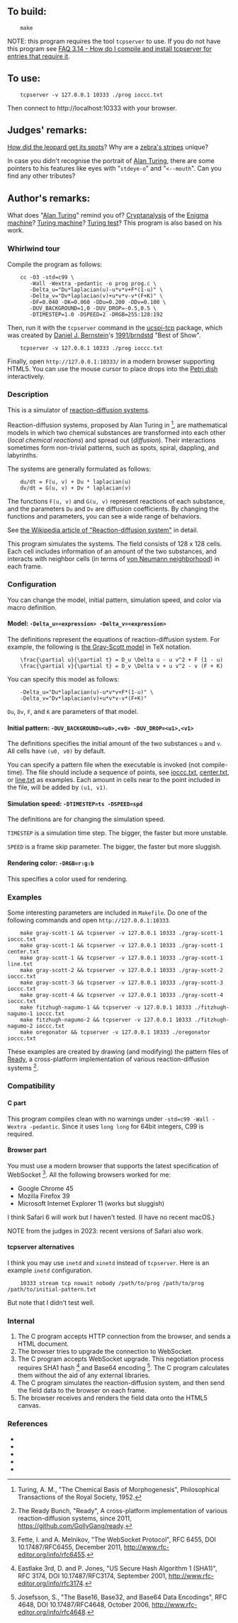 ## To build:

```<!---sh-->
    make
```

NOTE: this program requires the tool `tcpserver` to use. If you do not have this
program see [FAQ 3.14 - How do I compile and install tcpserver for entries that
require it](../../faq.html#tcpserver).


## To use:

```<!---sh-->
    tcpserver -v 127.0.0.1 10333 ./prog ioccc.txt
```

Then connect to http://localhost:10333 with your browser.


## Judges' remarks:

[How did the leopard get its
spots](https://www.livescience.com/950-leopard-spots.html)? Why are a [zebra's
stripes](https://africafreak.com/zebra-stripes) unique?

In case you didn't recognise the portrait of [Alan
Turing](https://en.wikipedia.org/wiki/Alan_Turing), there are some
pointers to his features like eyes with "`stdeye-o`" and "`<--mouth`". Can you
find any other tributes?


## Author's remarks:

What does "[Alan Turing](https://en.wikipedia.org/wiki/Alan_Turing)" remind you
of? [Cryptanalysis](https://en.wikipedia.org/wiki/Cryptanalysis) of the [Enigma
machine](https://en.wikipedia.org/wiki/Enigma_machine)?  [Turing
machine](https://en.wikipedia.org/wiki/Turing_machine)? [Turing
test](https://en.wikipedia.org/wiki/Turing_test)? This program is also based on
his work.


### Whirlwind tour

Compile the program as follows:

```<!---sh-->
    cc -O3 -std=c99 \
	   -Wall -Wextra -pedantic -o prog prog.c \
	   -Delta_u="Du*laplacian(u)-u*v*v+F*(1-u)" \
	   -Delta_v="Dv*laplacian(v)+u*v*v-v*(F+K)" \
	   -DF=0.040 -DK=0.060 -DDu=0.200 -DDv=0.100 \
	   -DUV_BACKGROUND=1,0 -DUV_DROP=-0.5,0.5 \
	   -DTIMESTEP=1.0 -DSPEED=2 -DRGB=255:128:192
```

Then, run it with the `tcpserver` command in the
[ucspi-tcp](http://cr.yp.to/ucspi-tcp.html) package, which was created by
[Daniel J. Bernstein](../../authors.html#Daniel_J_Bernstein)'s
[1991/brndstd](../../1991/brnstnd/index.html) "Best of Show".

```<!---sh-->
    tcpserver -v 127.0.0.1 10333 ./prog ioccc.txt
```

Finally, open `http://127.0.0.1:10333/` in a modern browser supporting HTML5.
You can use the mouse cursor to place drops into the [Petri
dish](https://en.wikipedia.org/wiki/Petri_dish) interactively.


### Description

This is a simulator of [reaction-diffusion
systems](https://en.wikipedia.org/wiki/Reaction-diffusion_system).

Reaction-diffusion systems, proposed by Alan Turing in [^1], are mathematical
models in which two chemical substances are transformed into each other (*local
chemical reactions*) and spread out (*diffusion*).  Their interactions sometimes
form non-trivial patterns, such as spots, spiral, dappling, and labyrinths.

The systems are generally formulated as follows:

```
    du/dt = F(u, v) + Du * laplacian(u)
    dv/dt = G(u, v) + Dv * laplacian(v)
```

The functions `F(u, v)` and `G(u, v)` represent reactions of each substance, and
the parameters `Du` and `Dv` are diffusion coefficients.  By changing the
functions and parameters, you can see a wide range of behaviors.

See [the Wikipedia article of "Reaction-diffusion
system"](https://en.wikipedia.org/wiki/Reaction%E2%80%93diffusion_system) in
detail.

This program simulates the systems.  The field consists of 128 x 128 cells.
Each cell includes information of an amount of the two substances, and interacts
with neighbor cells (in terms of [von Neumann
neighborhood](https://en.wikipedia.org/wiki/Von_Neumann_neighborhood)) in each frame.


### Configuration

You can change the model, initial pattern, simulation speed, and color via macro
definition.


#### Model: `-Delta_u=<expression> -Delta_v=<expression>`

The definitions represent the equations of reaction-diffusion system.  For
example, the following is [the Gray-Scott
model](http://groups.csail.mit.edu/mac/projects/amorphous/GrayScott/) in TeX
notation.

```
    \frac{\partial u}{\partial t} = D_u \Delta u - u v^2 + F (1 - u)
    \frac{\partial v}{\partial t} = D_v \Delta v + u v^2 - v (F + K)
```

You can specify this model as follows:

```
    -Delta_u="Du*laplacian(u)-u*v*v+F*(1-u)" \
    -Delta_v="Dv*laplacian(v)+u*v*v-v*(F+K)"
```

`Du`, `Dv`, `F`, and `K` are parameters of that model.


#### Initial pattern: `-DUV_BACKGROUND=<u0>,<v0> -DUV_DROP=<u1>,<v1>`

The definitions specifies the initial amount of the two substances `u` and `v`.
All cells have `(u0, v0)` by default.

You can specify a pattern file when the executable is invoked (not
compile-time).  The file should include a sequence of points, see
[ioccc.txt](ioccc.txt), [center.txt](center.txt), or [line.txt](line.txt) as
examples.  Each amount in cells near to the point included in the file, will be
added by `(u1, v1)`.


#### Simulation speed: `-DTIMESTEP=ts -DSPEED=spd`

The definitions are for changing the simulation speed.

`TIMESTEP` is a simulation time step.  The bigger, the faster but more unstable.

`SPEED` is a frame skip parameter.  The bigger, the faster but more sluggish.


#### Rendering color: `-DRGB=r:g:b`

This specifies a color used for rendering.


### Examples

Some interesting parameters are included in `Makefile`.  Do one of the following
commands and open `http://127.0.0.1:10333`.

```
    make gray-scott-1 && tcpserver -v 127.0.0.1 10333 ./gray-scott-1 ioccc.txt
    make gray-scott-1 && tcpserver -v 127.0.0.1 10333 ./gray-scott-1 center.txt
    make gray-scott-1 && tcpserver -v 127.0.0.1 10333 ./gray-scott-1 line.txt
    make gray-scott-2 && tcpserver -v 127.0.0.1 10333 ./gray-scott-2 ioccc.txt
    make gray-scott-3 && tcpserver -v 127.0.0.1 10333 ./gray-scott-3 ioccc.txt
    make gray-scott-4 && tcpserver -v 127.0.0.1 10333 ./gray-scott-4 ioccc.txt
    make fitzhugh-nagumo-1 && tcpserver -v 127.0.0.1 10333 ./fitzhugh-nagumo-1 ioccc.txt
    make fitzhugh-nagumo-2 && tcpserver -v 127.0.0.1 10333 ./fitzhugh-nagumo-2 ioccc.txt
    make oregonator && tcpserver -v 127.0.0.1 10333 ./oregonator ioccc.txt
```

These examples are created by drawing (and modifying) the pattern files of
[Ready](https://github.com/GollyGang/ready), a cross-platform implementation of
various reaction-diffusion systems [^2].


### Compatibility


#### C part

This program compiles clean with no warnings under `-std=c99 -Wall -Wextra
-pedantic`.  Since it uses `long long` for 64bit integers, C99 is required.


#### Browser part

You must use a modern browser that supports the latest specification of
WebSocket [^3].  All the following browsers worked for me:

* Google Chrome 45
* Mozilla Firefox 39
* Microsoft Internet Explorer 11 (works but sluggish)

I think Safari 6 will work but I haven't tested.  (I have no recent macOS.)

NOTE from the judges in 2023: recent versions of Safari also work.


#### tcpserver alternatives

I think you may use `inetd` and `xinetd` instead of `tcpserver`.  Here is an
example `inetd` configuration.

```
    10333 stream tcp nowait nobody /path/to/prog /path/to/prog /path/to/initial-pattern.txt
```

But note that I didn't test well.


### Internal

1. The C program accepts HTTP connection from the browser, and sends a HTML
document.
2. The browser tries to upgrade the connection to WebSocket.
3. The C program accepts WebSocket upgrade.  This negotiation process requires
SHA1 hash [^4] and Base64 encoding [^5].  The C program calculates them without
the aid of any external libraries.
4. The C program simulates the reaction-diffusion system, and then send the
field data to the browser on each frame.
4. The browser receives and renders the field data onto the HTML5 canvas.


### References

* [^1]: Turing, A. M., "The Chemical Basis of Morphogenesis", Philosophical Transactions of the Royal Society, 1952.
* [^2]: The Ready Bunch, "Ready", A cross-platform implementation of various reaction-diffusion systems, since 2011, <https://github.com/GollyGang/ready>.
* [^3]: Fette, I. and A. Melnikov, "The WebSocket Protocol", RFC 6455, DOI 10.17487/RFC6455, December 2011, <http://www.rfc-editor.org/info/rfc6455>.
* [^4]: Eastlake 3rd, D. and P. Jones, "US Secure Hash Algorithm 1 (SHA1)", RFC 3174, DOI 10.17487/RFC3174, September 2001, <http://www.rfc-editor.org/info/rfc3174>.
* [^5]: Josefsson, S., "The Base16, Base32, and Base64 Data Encodings", RFC 4648, DOI 10.17487/RFC4648, October 2006, <http://www.rfc-editor.org/info/rfc4648>.

<!--

    Copyright © 1984-2024 by Landon Curt Noll. All Rights Reserved.

    You are free to share and adapt this file under the terms of this license:

	Creative Commons Attribution-ShareAlike 4.0 International (CC BY-SA 4.0)

    For more information, see:

	https://creativecommons.org/licenses/by-sa/4.0/

-->
